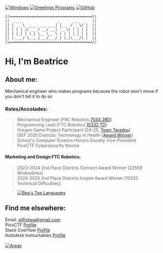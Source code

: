 [![Windows](https://badgen.net/badge/icon/windows?icon=windows&label)](https://microsoft.com/windows/) [![Greetings Programs](https://img.shields.io/badge/Greetings-Program-blue.svg)](https://en.wikipedia.org/wiki/Tron) [![GitHub](https://img.shields.io/badge/--181717?logo=github&logoColor=ffffff)](https://github.com/)
```
//======================================\\
||  ____                _      ___  _   ||
|| |  _ \  __ _ ___ ___| |__  / _ \/ |  ||
|| | | | |/ _` / __/ __| '_ \| | | | |  ||
|| | |_| | (_| \__ \__ \ | | | |_| | |  ||
|| |____/ \__,_|___/___/_| |_|\___/|_|  ||
\\======================================//
```
# Hi, I'm Beatrice
## About me:
Mechanical engineer who makes programs because the robot won't move if you don't tell it to do so
### Roles/Accolades:
> Mechanical Engineer [FRC Robotics [7034 2BD](https://github.com/2BDetermined-7034)] \
> Programming Lead [FTC Robotics [10332 TD](https://github.com/TechnicalDifficulties10332)] \
> Oregon Game Project Participant [24-25, [Team Teradox](https://github.com/Teradoxx)] \
> ISEF 2025 Districts: Technology In Health [[Award Winner](https://github.com/Dassh01/ISEF2025)] \
> School's Computer Science Honors Society Vice-President \
> PicoCTF Cybersecurity Novice <br>

#### Marketing and Design FTC Robotics: <br>
> 2023-2024 2nd Place Districts Connect Award Winner [22559 Winkiedinks] <br>
> 2024-2025 2nd Place Districts Inspire Award Winner [10332 Technical Difficulties]

> [![Bea's Top Languages](https://github-readme-stats.vercel.app/api/top-langs/?username=Dassh01&theme=blue-green)](https://github.com/anuraghazra/github-readme-stats)


## Find me elsewhere:
Email: gilfixbea@gmail.com \
PicoCTF [Profile](https://play.picoctf.org/users/Dassh02) \
Stack Overflow [Profile](https://stackoverflow.com/users/27435257/dassh01) \
Autodesk Instructables [Profile](https://www.instructables.com/member/Dassh01/) \
<br> [![Areas](https://skillicons.dev/icons?i=idea,cpp,java,py,lua,js,androidstudio,docker,vscode,github,&perline=5)](https://skillicons.dev) 
